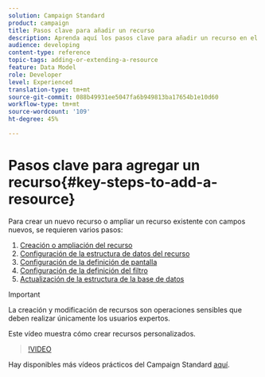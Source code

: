 ```yaml
---
solution: Campaign Standard
product: campaign
title: Pasos clave para añadir un recurso
description: Aprenda aquí los pasos clave para añadir un recurso en el modelo de datos de Adobe Campaign.
audience: developing
content-type: reference
topic-tags: adding-or-extending-a-resource
feature: Data Model
role: Developer
level: Experienced
translation-type: tm+mt
source-git-commit: 088b49931ee5047fa6b949813ba17654b1e10d60
workflow-type: tm+mt
source-wordcount: '109'
ht-degree: 45%

---
```



# Pasos clave para agregar un recurso{#key-steps-to-add-a-resource}

Para crear un nuevo recurso o ampliar un recurso existente con campos nuevos, se requieren varios pasos:

1. [Creación o ampliación del recurso](../../developing/using/creating-or-extending-the-resource.md)
1. [Configuración de la estructura de datos del recurso](../../developing/using/configuring-the-resource-s-data-structure.md)
1. [Configuración de la definición de pantalla](../../developing/using/configuring-the-screen-definition.md)
1. [Configuración de la definición del filtro](../../developing/using/configuring-filter-definition.md)
1. [Actualización de la estructura de la base de datos](../../developing/using/updating-the-database-structure.md)

>[!IMPORTANT]
>
>La creación y modificación de recursos son operaciones sensibles que deben realizar únicamente los usuarios expertos.

Este vídeo muestra cómo crear recursos personalizados.

>[!VIDEO](https://video.tv.adobe.com/v/27715?quality=9&captions=eng)

Hay disponibles más vídeos prácticos del Campaign Standard [aquí](https://experienceleague.adobe.com/docs/campaign-standard-learn/tutorials/overview.html?lang=es).
